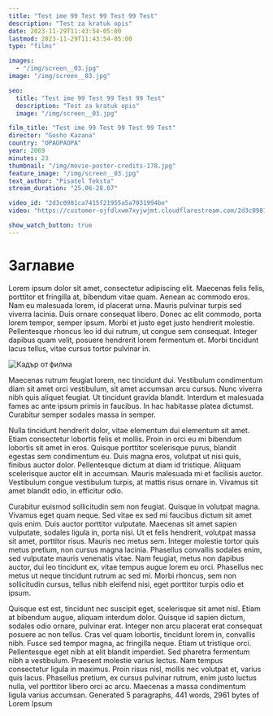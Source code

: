 ```yaml
---
title: "Test ime 99 Test 99 Test 99 Test"
description: "Test za kratuk opis"
date: 2023-11-29T11:43:54-05:00
lastmod: 2023-11-29T11:43:54-05:00
type: "films"

images:
  - "/img/screen__03.jpg"
image: "/img/screen__03.jpg"

seo:
  title: "Test ime 99 Test 99 Test 99 Test"
  description: "Test za kratuk opis"
  image: "/img/screen__03.jpg"

film_title: "Test ime 99 Test 99 Test 99 Test"
director: "Gosho Kazana"
country: "OPAOPAOPA"
year: 2069
minutes: 23
thumbnail: "/img/movie-poster-credits-178.jpg"
feature_image: "/img/screen__03.jpg"
text_author: "Pisatel Teksta"
stream_duration: "25.06-28.07"

video_id: "2d3c0981ca7415f21955a5a7031994be"
video: "https://customer-ojfdlxwm7xyjwjmt.cloudflarestream.com/2d3c0981ca7415f21955a5a7031994be/iframe?preload=true"

show_watch_button: true
---
```


# Заглавие

Lorem ipsum dolor sit amet, consectetur adipiscing elit. Maecenas felis felis, porttitor et fringilla at, bibendum vitae quam. Aenean ac commodo eros. Nam eu malesuada lorem, id placerat urna. Mauris pulvinar turpis sed viverra lacinia. Duis ornare consequat libero. Donec ac elit commodo, porta lorem tempor, semper ipsum. Morbi et justo eget justo hendrerit molestie. Pellentesque rhoncus leo id dui rutrum, ut congue sem consequat. Integer dapibus quam velit, posuere hendrerit lorem fermentum et. Morbi tincidunt lacus tellus, vitae cursus tortor pulvinar in.

![Кадър от филма](/img/movie-poster-credits-178.jpg)

Maecenas rutrum feugiat lorem, nec tincidunt dui. Vestibulum condimentum diam sit amet orci vestibulum, sit amet accumsan arcu cursus. Nunc viverra nibh quis aliquet feugiat. Ut tincidunt gravida blandit. Interdum et malesuada fames ac ante ipsum primis in faucibus. In hac habitasse platea dictumst. Curabitur semper sodales massa in semper.

Nulla tincidunt hendrerit dolor, vitae elementum dui elementum sit amet. Etiam consectetur lobortis felis et mollis. Proin in orci eu mi bibendum lobortis sit amet in eros. Quisque porttitor scelerisque purus, blandit egestas sem condimentum eu. Duis magna eros, volutpat ut nisi quis, finibus auctor dolor. Pellentesque dictum at diam id tristique. Aliquam scelerisque auctor elit in accumsan. Mauris malesuada mi et facilisis auctor. Vestibulum congue vestibulum turpis, at mattis risus ornare in. Vivamus sit amet blandit odio, in efficitur odio.

Curabitur euismod sollicitudin sem non feugiat. Quisque in volutpat magna. Vivamus eget quam neque. Sed vitae ex sed mi faucibus dictum sit amet quis enim. Duis auctor porttitor vulputate. Maecenas sit amet sapien vulputate, sodales ligula in, porta nisi. Ut et felis hendrerit, volutpat massa sit amet, porttitor risus. Mauris nec metus sem. Integer molestie tortor quis metus pretium, non cursus magna lacinia. Phasellus convallis sodales enim, sed vulputate mauris venenatis vitae. Nam feugiat, metus non dapibus auctor, dui leo tincidunt ex, vitae tempus augue lorem eu orci. Phasellus nec metus ut neque tincidunt rutrum ac sed mi. Morbi rhoncus, sem non sollicitudin cursus, tellus nibh eleifend nisi, eget porttitor turpis odio et ipsum.

Quisque est est, tincidunt nec suscipit eget, scelerisque sit amet nisl. Etiam at bibendum augue, aliquam interdum dolor. Quisque id sapien dictum, sodales odio ornare, pulvinar erat. Integer non arcu placerat erat consequat posuere ac non tellus. Cras vel quam lobortis, tincidunt lorem in, convallis nibh. Fusce sed tempor magna, ac fringilla neque. Etiam ut tristique orci. Pellentesque eget nibh at elit blandit imperdiet. Sed pharetra fermentum nibh a vestibulum. Praesent molestie varius lectus. Nam tempus consectetur ligula in maximus. Proin risus nisl, mollis nec volutpat et, varius quis lacus. Phasellus pretium, ex cursus pulvinar rutrum, enim justo luctus nulla, vel porttitor libero orci ac arcu. Maecenas a massa condimentum ligula varius accumsan.
Generated 5 paragraphs, 441 words, 2961 bytes of Lorem Ipsum
